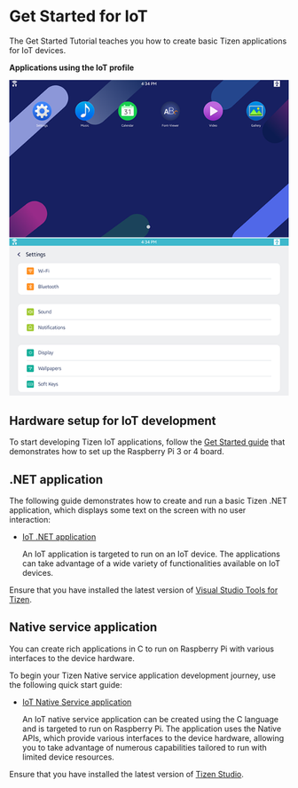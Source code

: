 # Get Started for IoT

The Get Started Tutorial teaches you how to create basic Tizen applications for IoT devices.

**Applications using the IoT profile**

![Applications using the iot profile](media/profile_iot.png)

## Hardware setup for IoT development

To start developing Tizen IoT applications, follow the [Get Started guide](https://samsung.github.io/TizenSchool/tutorials/191) that demonstrates how to set up the Raspberry Pi 3 or 4 board.

## .NET application

The following guide demonstrates how to create and run a basic Tizen .NET application, which displays some text on the screen with no user interaction:

- [IoT .NET application](../dotnet/guides/user-interface/xamarin/iot/first-app.md)

	An IoT application is targeted to run on an IoT device. The applications can take advantage of a wide variety of functionalities available on IoT devices.

Ensure that you have installed the latest version of [Visual Studio Tools for Tizen](../vstools/install.md).

## Native service application

You can create rich applications in C to run on Raspberry Pi with various interfaces to the device hardware.

To begin your Tizen Native service application development journey, use the following quick start guide:

- [IoT Native Service application](../native/get-started/iot/first-app.md)

    An IoT native service application can be created using the C language and is targeted to run on Raspberry Pi. The application uses the Native APIs, which provide various interfaces to the device hardware, allowing you to take advantage of numerous capabilities tailored to run with limited device resources.

Ensure that you have installed the latest version of [Tizen Studio](../tizen-studio/index.md).
